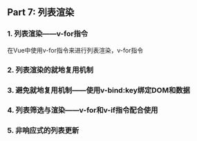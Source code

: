 ## Part 7: 列表渲染

### 1. 列表渲染——v-for指令
在Vue中使用v-for指令来进行列表渲染，v-for指令


### 2. 列表渲染的就地复用机制


### 3. 避免就地复用机制——使用v-bind:key绑定DOM和数据


### 4. 列表筛选与渲染——v-for和v-if指令配合使用


### 5. 非响应式的列表更新



